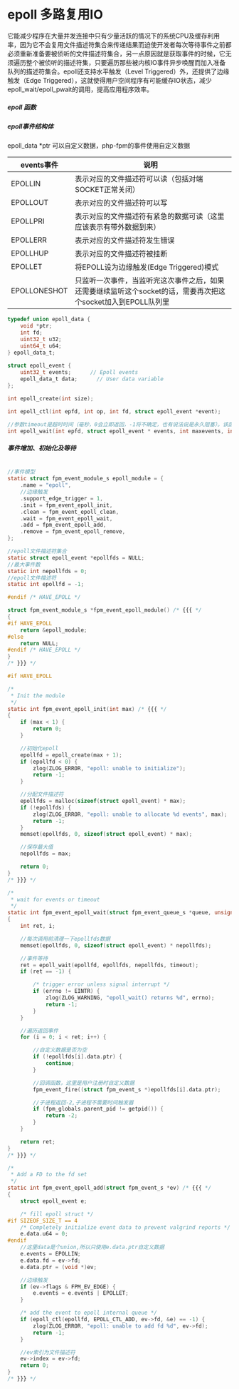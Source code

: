 # epoll 多路复用IO

它能减少程序在大量并发连接中只有少量活跃的情况下的系统CPU及缓存利用率，因为它不会复用文件描述符集合来传递结果而迫使开发者每次等待事件之前都必须重新准备要被侦听的文件描述符集合，另一点原因就是获取事件的时候，它无须遍历整个被侦听的描述符集，只要遍历那些被内核IO事件异步唤醒而加入准备队列的描述符集合。epoll还支持水平触发（Level Triggered）外，还提供了边缘触发（Edge Triggered），这就使得用户空间程序有可能缓存IO状态，减少epoll_wait/epoll_pwait的调用，提高应用程序效率。

##### epoll 函数

##### epoll事件结构体

epoll_data *ptr 可以自定义数据，php-fpm的事件使用自定义数据


| events事件 | 说明  |
| --- | --- |
|EPOLLIN |表示对应的文件描述符可以读（包括对端SOCKET正常关闭）|
|EPOLLOUT|表示对应的文件描述符可以写|
|EPOLLPRI|表示对应的文件描述符有紧急的数据可读（这里应该表示有带外数据到来）|
|EPOLLERR|表示对应的文件描述符发生错误|
|EPOLLHUP|表示对应的文件描述符被挂断|
|EPOLLET| 将EPOLL设为边缘触发(Edge Triggered)模式|
|EPOLLONESHOT|只监听一次事件，当监听完这次事件之后，如果还需要继续监听这个socket的话，需要再次把这个socket加入到EPOLL队列里|

```c
typedef union epoll_data {  
    void *ptr;  
    int fd;  
    uint32_t u32;  
    uint64_t u64;  
} epoll_data_t;
 
struct epoll_event {  
    uint32_t events;      // Epoll events  
    epoll_data_t data;      // User data variable  
};
```

```c
int epoll_create(int size);

int epoll_ctl(int epfd, int op, int fd, struct epoll_event *event);

//参数timeout是超时时间（毫秒，0会立即返回，-1将不确定，也有说法说是永久阻塞）。该函数返回需要处理的事件数目，如返回0表示已超时
int epoll_wait(int epfd, struct epoll_event * events, int maxevents, int timeout);
```


##### 事件增加、初始化及等待

```c

//事件模型
static struct fpm_event_module_s epoll_module = {
    .name = "epoll",
    //边缘触发
    .support_edge_trigger = 1,
    .init = fpm_event_epoll_init,
    .clean = fpm_event_epoll_clean,
    .wait = fpm_event_epoll_wait,
    .add = fpm_event_epoll_add,
    .remove = fpm_event_epoll_remove,
};

//epoll文件描述符集合
static struct epoll_event *epollfds = NULL;
//最大事件数
static int nepollfds = 0;
//epoll文件描述符
static int epollfd = -1;

#endif /* HAVE_EPOLL */

struct fpm_event_module_s *fpm_event_epoll_module() /* {{{ */
{
#if HAVE_EPOLL
    return &epoll_module;
#else
    return NULL;
#endif /* HAVE_EPOLL */
}
/* }}} */

#if HAVE_EPOLL

/*
 * Init the module
 */
static int fpm_event_epoll_init(int max) /* {{{ */
{
    if (max < 1) {
        return 0;
    }

    //初始化epoll
    epollfd = epoll_create(max + 1);
    if (epollfd < 0) {
        zlog(ZLOG_ERROR, "epoll: unable to initialize");
        return -1;
    }

    //分配文件描述符
    epollfds = malloc(sizeof(struct epoll_event) * max);
    if (!epollfds) {
        zlog(ZLOG_ERROR, "epoll: unable to allocate %d events", max);
        return -1;
    }
    memset(epollfds, 0, sizeof(struct epoll_event) * max);

    //保存最大值
    nepollfds = max;

    return 0;
}
/* }}} */

/*
 * wait for events or timeout
 */
static int fpm_event_epoll_wait(struct fpm_event_queue_s *queue, unsigned long int timeout) /* {{{ */
{
    int ret, i;

    //每次调用前清理一下epollfds数据
    memset(epollfds, 0, sizeof(struct epoll_event) * nepollfds);

    //事件等待
    ret = epoll_wait(epollfd, epollfds, nepollfds, timeout);
    if (ret == -1) {

        /* trigger error unless signal interrupt */
        if (errno != EINTR) {
            zlog(ZLOG_WARNING, "epoll_wait() returns %d", errno);
            return -1;
        }
    }

    //遍历返回事件
    for (i = 0; i < ret; i++) {

        //自定义数据是否为空
        if (!epollfds[i].data.ptr) {
            continue;
        }

        //回调函数，这里是用户注册时自定义数据
        fpm_event_fire((struct fpm_event_s *)epollfds[i].data.ptr);

        //子进程返回-2,子进程不需要时间触发器
        if (fpm_globals.parent_pid != getpid()) {
            return -2;
        }
    }

    return ret;
}
/* }}} */

/*
 * Add a FD to the fd set
 */
static int fpm_event_epoll_add(struct fpm_event_s *ev) /* {{{ */
{
    struct epoll_event e;

    /* fill epoll struct */
#if SIZEOF_SIZE_T == 4
    /* Completely initialize event data to prevent valgrind reports */
    e.data.u64 = 0;
#endif
    //这里data是个union,所以只使用e.data.ptr自定义数据
    e.events = EPOLLIN;
    e.data.fd = ev->fd;
    e.data.ptr = (void *)ev;

    //边缘触发
    if (ev->flags & FPM_EV_EDGE) {
        e.events = e.events | EPOLLET;
    }

    /* add the event to epoll internal queue */
    if (epoll_ctl(epollfd, EPOLL_CTL_ADD, ev->fd, &e) == -1) {
        zlog(ZLOG_ERROR, "epoll: unable to add fd %d", ev->fd);
        return -1;
    }

    //ev索引为文件描述符
    ev->index = ev->fd;
    return 0;
}
/* }}} */


```
